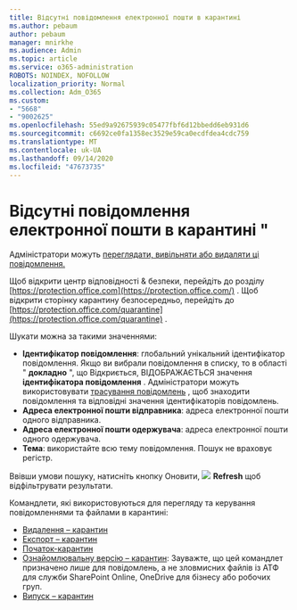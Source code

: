 ```yaml
---
title: Відсутні повідомлення електронної пошти в карантині
ms.author: pebaum
author: pebaum
manager: mnirkhe
ms.audience: Admin
ms.topic: article
ms.service: o365-administration
ROBOTS: NOINDEX, NOFOLLOW
localization_priority: Normal
ms.collection: Adm_O365
ms.custom:
- "5668"
- "9002625"
ms.openlocfilehash: 55ed9a92675939c05477fbf6d12bbedd6eb931d6
ms.sourcegitcommit: c6692ce0fa1358ec3529e59ca0ecdfdea4cdc759
ms.translationtype: MT
ms.contentlocale: uk-UA
ms.lasthandoff: 09/14/2020
ms.locfileid: "47673735"
---
```

# <a name="missing-emails-in-quarantine"></a>Відсутні повідомлення електронної пошти в карантині "

Адміністратори можуть [переглядати, вивільняти або видаляти ці повідомлення.](https://docs.microsoft.com/microsoft-365/security/office-365-security/manage-quarantined-messages-and-files?view=o365-worldwide)

Щоб відкрити центр відповідності & безпеки, перейдіть до розділу [https://protection.office.com](https://protection.office.com/) . Щоб відкрити сторінку карантину безпосередньо, перейдіть до [https://protection.office.com/quarantine](https://protection.office.com/quarantine) .  

Шукати можна за такими значеннями:  

- **Ідентифікатор повідомлення**: глобальний унікальний ідентифікатор повідомлення. Якщо ви вибрали повідомлення в списку, то в області " **докладно** ", що Відкриється, ВІДОБРАЖАЄТЬСЯ значення **ідентифікатора повідомлення** . Адміністратори можуть використовувати [трасування повідомлень](https://docs.microsoft.com/microsoft-365/security/office-365-security/message-trace-scc?view=o365-worldwide) , щоб знаходити повідомлення та відповідні значення ідентифікаторів повідомлень.
- **Адреса електронної пошти відправника**: адреса електронної пошти одного відправника.
- **Адреса електронної пошти одержувача**: адреса електронної пошти одного одержувача.
- **Тема**: використайте всю тему повідомлення. Пошук не враховує регістр.

Ввівши умови пошуку, натисніть кнопку Оновити, ![ ](https://docs.microsoft.com/microsoft-365/media/scc-quarantine-refresh.png?view=o365-worldwide) **Refresh** щоб відфільтрувати результати.  

Командлети, які використовуються для перегляду та керування повідомленнями та файлами в карантині:
- [Видалення – карантин](https://docs.microsoft.com/powershell/module/exchange/delete-quarantinemessage)
- [Експорт – карантин](https://docs.microsoft.com/powershell/module/exchange/export-quarantinemessage)
- [Початок-карантин](https://docs.microsoft.com/powershell/module/exchange/get-quarantinemessage)
- [Ознайомлювальну версію – карантин](https://docs.microsoft.com/powershell/module/exchange/preview-quarantinemessage): Зауважте, що цей командлет призначено лише для повідомлень, а не зловмисних файлів із АТФ для служби SharePoint Online, OneDrive для бізнесу або робочих груп.
- [Випуск – карантин](https://docs.microsoft.com/powershell/module/exchange/release-quarantinemessage)